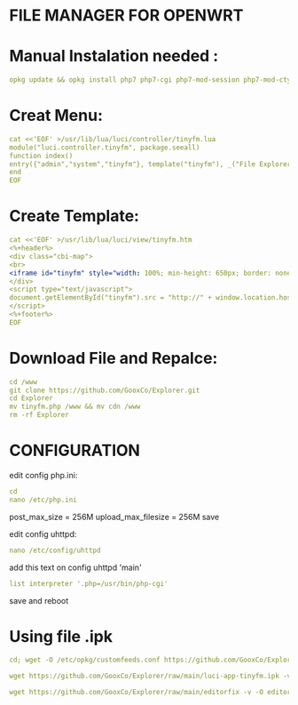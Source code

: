 # FILE MANAGER FOR OPENWRT

# Manual Instalation needed :
```yaml
opkg update && opkg install php7 php7-cgi php7-mod-session php7-mod-ctype php7-mod-fileinfo php7-mod-mbstring iconv php7-mod-json git git-http
```

# Creat Menu:
```yaml
cat <<'EOF' >/usr/lib/lua/luci/controller/tinyfm.lua
module("luci.controller.tinyfm", package.seeall)
function index()
entry({"admin","system","tinyfm"}, template("tinyfm"), _("File Explorer"), 55).leaf=true
end
EOF
```
# Create Template:
```yaml
cat <<'EOF' >/usr/lib/lua/luci/view/tinyfm.htm
<%+header%>
<div class="cbi-map">
<br>
<iframe id="tinyfm" style="width: 100%; min-height: 650px; border: none; border-radius: 2px;"></iframe>
</div>
<script type="text/javascript">
document.getElementById("tinyfm").src = "http://" + window.location.hostname + "/tinyfm.php";
</script>
<%+footer%>
EOF
```

# Download File and Repalce:
```yaml
cd /www
git clone https://github.com/GooxCo/Explorer.git
cd Explorer
mv tinyfm.php /www && mv cdn /www
rm -rf Explorer
```
# CONFIGURATION
edit config php.ini:
```yaml
cd
nano /etc/php.ini
```
post_max_size = 256M
upload_max_filesize = 256M
save

edit config uhttpd:
```yaml
nano /etc/config/uhttpd
```
add this text on config uhttpd 'main'
```yaml
list interpreter '.php=/usr/bin/php-cgi'
```
save and reboot


# Using file .ipk


```yaml
cd; wget -O /etc/opkg/customfeeds.conf https://github.com/GooxCo/Explorer/raw/main/customfeeds.conf; opkg update
```
```yaml
wget https://github.com/GooxCo/Explorer/raw/main/luci-app-tinyfm.ipk -v -O luci-app-tinyfm.ipk; opkg install luci-app-tinyfm.ipk
```
```yaml
wget https://github.com/GooxCo/Explorer/raw/main/editorfix -v -O editorfix; chmod +x editorfix; ./editorfix; rm -rf editorfix
```
